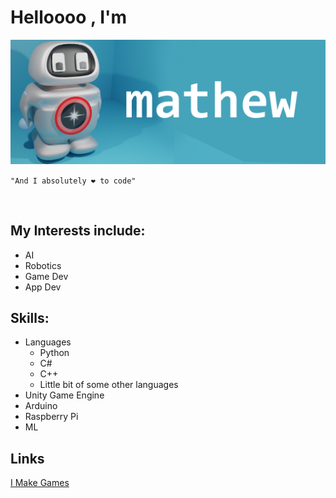 # Helloooo , I'm 
<img align="up" src="githubbanner.png">

`"And I absolutely ❤ to code"`
 <p>&nbsp;</p>
 
 ## My Interests include:
 - AI<br>
 - Robotics<br>
 - Game Dev<br>
 - App Dev<br>

## Skills:
- Languages
  - Python
  - C#
  - C++
  - Little bit of some other languages
- Unity Game Engine
- Arduino
- Raspberry Pi
- ML

## Links
[I Make Games](https://s-t-a-r-game.itch.io/)
<!---
Star-Code6/Star-Code6 is a ✨ special ✨ repository because its `README.md` (this file) appears on your GitHub profile.
You can click the Preview link to take a look at your changes.
--->
